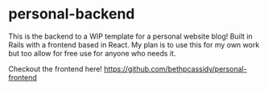 # personal-backend

This is the backend to a WIP template for a personal website blog!
Built in Rails with a frontend based in React.
My plan is to use this for my own work but too allow for free use for anyone who needs it.

Checkout the frontend here! https://github.com/bethpcassidy/personal-frontend
